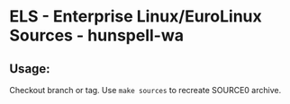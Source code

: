 # ELS - Enterprise Linux/EuroLinux Sources - hunspell-wa
 
## Usage:
  Checkout branch or tag. Use `make sources` to recreate  SOURCE0 archive.
